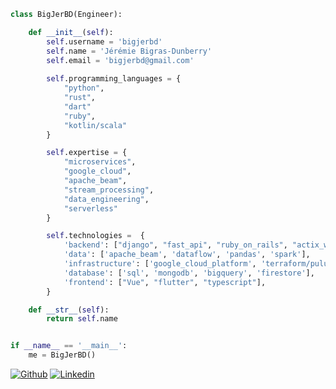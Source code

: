 
```python
class BigJerBD(Engineer):

    def __init__(self):
        self.username = 'bigjerbd'
        self.name = 'Jérémie Bigras-Dunberry'
        self.email = 'bigjerbd@gmail.com'
        
        self.programming_languages = {
            "python",
            "rust",
            "dart"               
            "ruby",
            "kotlin/scala"       
        }

        self.expertise = {
            "microservices",
            "google_cloud",            
            "apache_beam",
            "stream_processing",        
            "data_engineering",
            "serverless"
        }

        self.technologies =  {
            'backend': ["django", "fast_api", "ruby_on_rails", "actix_web"],
            'data': ['apache_beam', 'dataflow', 'pandas', 'spark'],
            'infrastructure': ['google_cloud_platform', 'terraform/pulumi'],
            'database': ['sql', 'mongodb', 'bigquery', 'firestore'],
            'frontend': ["Vue", "flutter", "typescript"],
        }

    def __str__(self):
        return self.name


if __name__ == '__main__':
    me = BigJerBD()
```


[![Github](https://img.shields.io/badge/-Github-000?style=flat&logo=Github&logoColor=white)](https://github.com/bigjerbd)
[![Linkedin](https://img.shields.io/badge/-LinkedIn-blue?style=flat&logo=Linkedin&logoColor=white)](https://www.linkedin.com/in/jeremie-bigras-dunberry-228b40128/)




<!--
**BigJerBD/BigJerBD** is a ✨ _special_ ✨ repository because its `README.md` (this file) appears on your GitHub profile.

Here are some ideas to get you started:

- 🔭 I’m currently working on ...
- 🌱 I’m currently learning ...
- 👯 I’m looking to collaborate on ...
- 🤔 I’m looking for help with ...
- 💬 Ask me about ...
- 📫 How to reach me: ...
- 😄 Pronouns: ...
- ⚡ Fun fact: ...
-->

